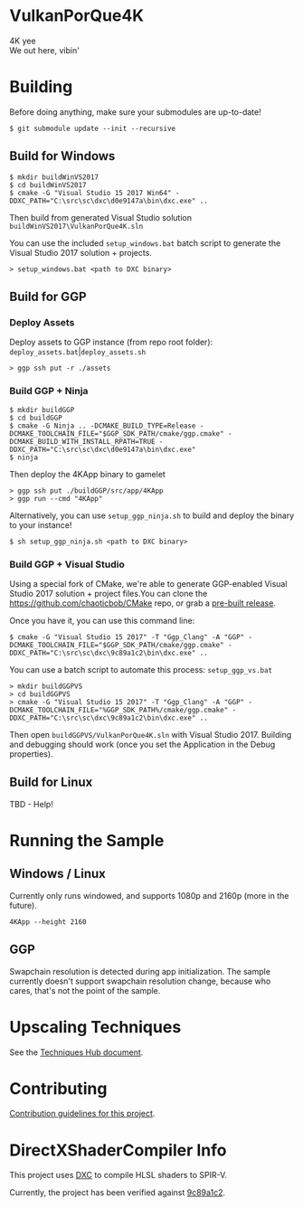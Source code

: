 # VulkanPorQue4K

4K yee  
We out here, vibin'

# Building

Before doing anything, make sure your submodules are up-to-date!
```
$ git submodule update --init --recursive
```

## Build for Windows

```
$ mkdir buildWinVS2017
$ cd buildWinVS2017
$ cmake -G "Visual Studio 15 2017 Win64" -DDXC_PATH="C:\src\sc\dxc\d0e9147a\bin\dxc.exe" ..
```

Then build from generated Visual Studio solution
`buildWinVS2017\VulkanPorQue4K.sln`

You can use the included `setup_windows.bat` batch script to generate the Visual
Studio 2017 solution + projects.
```
> setup_windows.bat <path to DXC binary>
```

## Build for GGP

### Deploy Assets

Deploy assets to GGP instance (from repo root folder):  
`deploy_assets.bat`|`deploy_assets.sh`
```
> ggp ssh put -r ./assets
```

### Build GGP + Ninja

```
$ mkdir buildGGP
$ cd buildGGP
$ cmake -G Ninja .. -DCMAKE_BUILD_TYPE=Release -DCMAKE_TOOLCHAIN_FILE="$GGP_SDK_PATH/cmake/ggp.cmake" -DCMAKE_BUILD_WITH_INSTALL_RPATH=TRUE -DDXC_PATH="C:\src\sc\dxc\d0e9147a\bin\dxc.exe"
$ ninja
```

Then deploy the 4KApp binary to gamelet
```
> ggp ssh put ./buildGGP/src/app/4KApp
> ggp run --cmd "4KApp"
```

Alternatively, you can use `setup_ggp_ninja.sh` to build and deploy the binary
to your instance!
```
$ sh setup_ggp_ninja.sh <path to DXC binary>
```

### Build GGP + Visual Studio

Using a special fork of CMake, we're able to generate GGP-enabled Visual Studio
2017 solution + project files.You can clone the
https://github.com/chaoticbob/CMake repo, or grab a
[pre-built release](https://github.com/chaoticbob/CMake/releases/tag/cmake-ggp-6115824).

Once you have it, you can use this command line:
```
$ cmake -G "Visual Studio 15 2017" -T "Ggp_Clang" -A "GGP" -DCMAKE_TOOLCHAIN_FILE="$GGP_SDK_PATH/cmake/ggp.cmake" -DDXC_PATH="C:\src\sc\dxc\9c89a1c2\bin\dxc.exe" ..
```
You can use a batch script to automate this process:
`setup_ggp_vs.bat`
```
> mkdir buildGGPVS
> cd buildGGPVS
> cmake -G "Visual Studio 15 2017" -T "Ggp_Clang" -A "GGP" -DCMAKE_TOOLCHAIN_FILE="%GGP_SDK_PATH%/cmake/ggp.cmake" -DDXC_PATH="C:\src\sc\dxc\9c89a1c2\bin\dxc.exe" ..
```

Then open `buildGGPVS/VulkanPorQue4K.sln` with Visual Studio 2017. Building and
debugging should work (once you set the Application in the Debug properties).

## Build for Linux

TBD - Help!

# Running the Sample

## Windows / Linux

Currently only runs windowed, and supports 1080p and 2160p (more in the future).
```
4KApp --height 2160
```

## GGP

Swapchain resolution is detected during app initialization.
The sample currently doesn't support swapchain resolution change, because who
cares, that's not the point of the sample.

# Upscaling Techniques
See the [Techniques Hub document](docs/TECHNIQUES.md).

# Contributing
[Contribution guidelines for this project](docs/CONTRIBUTING.md).

# DirectXShaderCompiler Info
This project uses [DXC](https://github.com/microsoft/DirectXShaderCompiler) to
compile HLSL shaders to SPIR-V.

Currently, the project has been verified against
[9c89a1c2](https://github.com/microsoft/DirectXShaderCompiler/commit/9c89a1c2c6baa76dabc154f126408973848b0069).